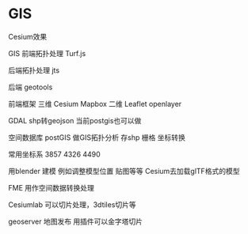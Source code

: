# GIS

Cesium效果

GIS 前端拓扑处理 Turf.js

后端拓扑处理 jts

后端 geotools

前端框架 三维 Cesium Mapbox 二维 Leaflet openlayer

GDAL shp转geojson 当前postgis也可以做

空间数据库 postGIS  做GIS拓扑分析 存shp 栅格 坐标转换

常用坐标系 3857 4326 4490

用blender 建模  例如调整模型位置 贴图等等   Cesium去加载glTF格式的模型

FME 用作空间数据转换处理

Cesiumlab 可以切片处理，3dtiles切片等

geoserver 地图发布 用插件可以金字塔切片
